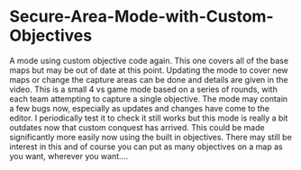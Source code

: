 # Secure-Area-Mode-with-Custom-Objectives
A mode using custom objective code again. This one covers all of the base maps but may be out of date at this point. Updating the mode to cover new maps or change the capture areas can be done and details are given in the video. This is a small 4 vs game mode based on a series of rounds, with each team attempting to capture a single objective. The mode may contain a few bugs now, especially as updates and changes have come to the editor. I periodically test it to check it still works but this mode is really a bit outdates now that custom conquest has arrived. This could be made significantly more easily now using the built in objectives. There may still be interest in this and of course you can put as many objectives on a map as you want, wherever you want....
